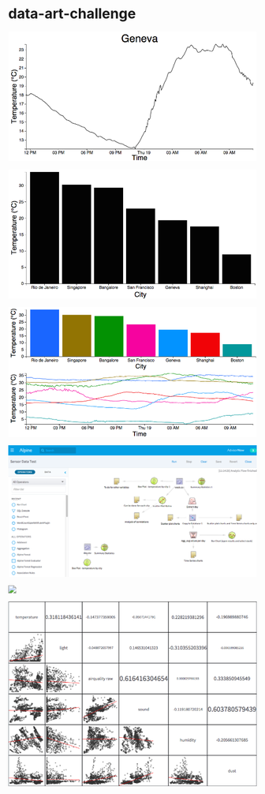 # data-art-challenge

![](images/Block2.png)

![](images/Block3.png)

![](images/Block4.png)

![](images/AlpineAnalysis.png)

![](images/BoxPlot.png)

![](images/splom.png)
